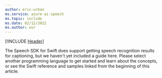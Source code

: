 ```yaml
---
author: eric-urban
ms.service: azure-ai-speech
ms.topic: include
ms.date: 02/12/2022
ms.author: eur
---
```


[!INCLUDE [Header](../../common/swift.md)]

The Speech SDK for Swift does support getting speech recognition results for captioning, but we haven't yet included a guide here. Please select another programming language to get started and learn about the concepts, or see the Swift reference and samples linked from the beginning of this article. 
